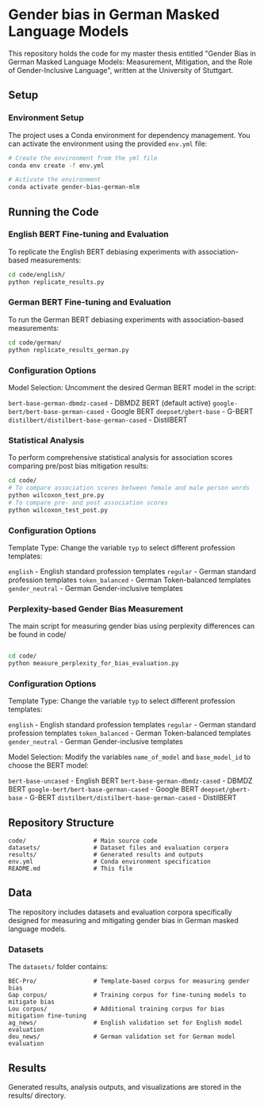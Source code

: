 # Gender bias in German Masked Language Models

This repository holds the code for my master thesis entitled "Gender Bias in German Masked Language Models: Measurement, Mitigation, and the Role of Gender-Inclusive Language", written at the University of Stuttgart.

## Setup

### Environment Setup

The project uses a Conda environment for dependency management. You can activate the environment using the provided `env.yml` file:

```bash
# Create the environment from the yml file
conda env create -f env.yml

# Activate the environment
conda activate gender-bias-german-mlm

```

## Running the Code

### English BERT Fine-tuning and Evaluation

To replicate the English BERT debiasing experiments with association-based measurements:

```bash
cd code/english/
python replicate_results.py
```

### German BERT Fine-tuning and Evaluation

To run the German BERT debiasing experiments with association-based measurements:

```bash
cd code/german/
python replicate_results_german.py
```

### Configuration Options

Model Selection: Uncomment the desired German BERT model in the script:

`bert-base-german-dbmdz-cased` - DBMDZ BERT (default active)
`google-bert/bert-base-german-cased` - Google BERT
`deepset/gbert-base` - G-BERT
`distilbert/distilbert-base-german-cased` - DistilBERT



### Statistical Analysis

To perform comprehensive statistical analysis for association scores comparing pre/post bias mitigation results:

```bash
cd code/
# To compare association scores between female and male person words
python wilcoxon_test_pre.py
# To compare pre- and post association scores
python wilcoxon_test_post.py

```

### Configuration Options

Template Type: Change the variable `typ` to select different profession templates:

`english` - English standard profession templates
`regular` - German standard profession templates
`token_balanced` - German Token-balanced templates
`gender_neutral` - German Gender-inclusive templates

### Perplexity-based Gender Bias Measurement

The main script for measuring gender bias using perplexity differences can be found in code/

```bash

cd code/
python measure_perplexity_for_bias_evaluation.py

```

### Configuration Options

Template Type: Change the variable `typ` to select different profession templates:

`english` - English standard profession templates
`regular` - German standard profession templates
`token_balanced` - German Token-balanced templates
`gender_neutral` - German Gender-inclusive templates

Model Selection: Modify the variables `name_of_model` and `base_model_id` to choose the BERT model:

`bert-base-uncased` - English BERT
`bert-base-german-dbmdz-cased` - DBMDZ BERT
`google-bert/bert-base-german-cased` - Google BERT
`deepset/gbert-base` - G-BERT
`distilbert/distilbert-base-german-cased` - DistilBERT



## Repository Structure

```
code/                   # Main source code
datasets/               # Dataset files and evaluation corpora
results/                # Generated results and outputs
env.yml                 # Conda environment specification
README.md               # This file
```

## Data

The repository includes datasets and evaluation corpora specifically designed for measuring and mitigating gender bias in German masked language models.

### Datasets

The `datasets/` folder contains:

```
BEC-Pro/                # Template-based corpus for measuring gender bias
Gap corpus/             # Training corpus for fine-tuning models to mitigate bias
Lou corpus/             # Additional training corpus for bias mitigation fine-tuning
ag_news/                # English validation set for English model evaluation
deu_news/               # German validation set for German model evaluation
```

## Results

Generated results, analysis outputs, and visualizations are stored in the results/ directory.
